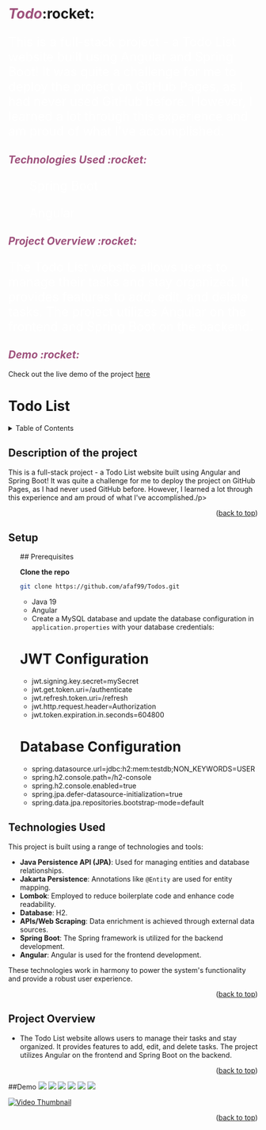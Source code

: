 <h1><span style="font-style:italic; color: rgb(158, 81, 124);">Todo</span>:rocket:</h1>
<p style="font-size: 25px; color: white;" >This is a full-stack project - a Todo List website built using Angular and Spring Boot! It was quite a challenge for me to deploy the project on GitHub Pages, as I had never used GitHub before. However, I learned a lot through this experience and am proud of what I've accomplished.</p>

<h2 style="font-style:italic; color: rgb(158, 81, 124);">Technologies Used :rocket:</h2>
<ul style="font-size: 25px; color: white;" >Spring Boot</ul>
<ul style="font-size: 25px; color: white;" >Angular</ul>

<h2 style="font-style:italic; color: rgb(158, 81, 124);">Project Overview  :rocket:</h2>
<p style="font-size: 25px; color: white;" >The Todo List website allows users to manage their tasks and stay organized. It provides features to add, edit, and delete tasks. The project utilizes Angular on the frontend and Spring Boot on the backend.</p>

<h2 style="font-style:italic; color: rgb(158, 81, 124);">Demo  :rocket:</h2>
Check out the live demo of the project <a href="https://afaf99.github.io/Todos/">here</a>



# Todo List
<a name="readme-top"></a>

<!-- TABLE OF CONTENTS -->
<details>
  <summary>Table of Contents</summary>
  <ol>
    <li><a href="#Description-of-the-project">Description of the project</a></li>
    <li> <a href="#Setup">Setup</a> </li>
    <li><a href="#Technologies-Used">Technologies Used</a></li>
    <li><a href="#Project Overview">Project Overview </a></li>
    <li><a href="#Demo">Demo</a></li>
 
  </ol>
</details>


<!-- ABOUT THE PROJECT -->
## Description of the project

<p>This is a full-stack project - a Todo List website built using Angular and Spring Boot! It was quite a challenge for me to deploy the project on GitHub Pages, as I had never used GitHub before. However, I learned a lot through this experience and am proud of what I've accomplished./p>



<p align="right">(<a href="#readme-top">back to top</a>)</p>

<!-- GETTING STARTED -->
## Setup
<ul>
## Prerequisites

**Clone the repo**
   ```sh
   git clone https://github.com/afaf99/Todos.git
   ```
- Java 19
- Angular
-  Create a MySQL database and update the database configuration in `application.properties` with your database credentials:
# JWT Configuration
- jwt.signing.key.secret=mySecret
- jwt.get.token.uri=/authenticate
- jwt.refresh.token.uri=/refresh
- jwt.http.request.header=Authorization
- jwt.token.expiration.in.seconds=604800

# Database Configuration
- spring.datasource.url=jdbc:h2:mem:testdb;NON_KEYWORDS=USER
- spring.h2.console.path=/h2-console
- spring.h2.console.enabled=true
- spring.jpa.defer-datasource-initialization=true
- spring.data.jpa.repositories.bootstrap-mode=default

</ul>



## Technologies Used

This project is built using a range of technologies and tools:

- **Java Persistence API (JPA)**: Used for managing entities and database relationships.
- **Jakarta Persistence**: Annotations like `@Entity` are used for entity mapping.
- **Lombok**: Employed to reduce boilerplate code and enhance code readability.
- **Database**: H2.
- **APIs/Web Scraping**: Data enrichment is achieved through external data sources.
- **Spring Boot**: The Spring framework is utilized for the backend development.
- **Angular**: Angular is used for the frontend development.

These technologies work in harmony to power the system's functionality and provide a robust user experience.

<p align="right">(<a href="#readme-top">back to top</a>)</p>


<!-- ROADMAP -->
## Project Overview 
- The Todo List website allows users to manage their tasks and stay organized. It provides features to add, edit, and delete tasks. The project utilizes Angular on the frontend and Spring Boot on the backend.

<p align="right">(<a href="#readme-top">back to top</a>)</p>


##Demo
<img src="image/Screenshot_1.png"> 
<img src="image/Screenshot_2.png"> 
<img src="image/Screenshot_3.png"> 
<img src="image/Screenshot_4.png"> 
<img src="image/Screenshot_5.png"> 
<img src="image/Screenshot_8.png"> 


[![Video Thumbnail](thumbnail_image.jpg)](https://drive.google.com/uc?id=VIDEO_ID)




<p align="right">(<a href="#readme-top">back to top</a>)</p>




